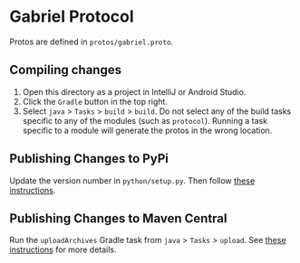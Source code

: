 # Gabriel Protocol

Protos are defined in `protos/gabriel.proto`.

## Compiling changes

1. Open this directory as a project in IntelliJ or Android Studio.
2. Click the `Gradle` button in the top right.
3. Select `java` > `Tasks` > `build` > `build`. Do not select any of the build tasks specific to any
   of the modules (such as `protocol`). Running a task specific to a module will generate the protos
   in the wrong location.

## Publishing Changes to PyPi

Update the version number in `python/setup.py`. Then follow
[these instructions](https://packaging.python.org/tutorials/packaging-projects/#generating-distribution-archives).

## Publishing Changes to Maven Central

Run the `uploadArchives` Gradle task from `java` > `Tasks` > `upload`. See
[these instructions](https://github.com/cmusatyalab/gabriel/blob/master/android-client/README.md#publishing-changes-to-maven-central)
for more details.
